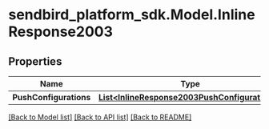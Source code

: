
# sendbird_platform_sdk.Model.InlineResponse2003

## Properties

Name | Type | Description | Notes
------------ | ------------- | ------------- | -------------
**PushConfigurations** | [**List&lt;InlineResponse2003PushConfigurations&gt;**](InlineResponse2003PushConfigurations.md) |  | [optional] 

[[Back to Model list]](../README.md#documentation-for-models)
[[Back to API list]](../README.md#documentation-for-api-endpoints)
[[Back to README]](../README.md)

